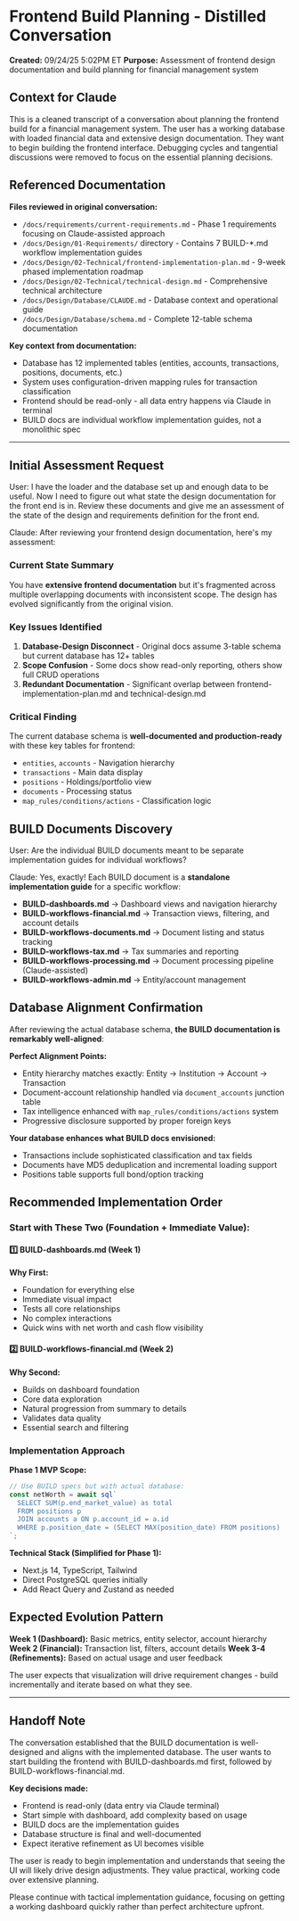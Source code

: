 # Frontend Build Planning - Distilled Conversation

**Created:** 09/24/25 5:02PM ET
**Purpose:** Assessment of frontend design documentation and build planning for financial management system

## Context for Claude

This is a cleaned transcript of a conversation about planning the frontend build for a financial management system. The user has a working database with loaded financial data and extensive design documentation. They want to begin building the frontend interface. Debugging cycles and tangential discussions were removed to focus on the essential planning decisions.

## Referenced Documentation

**Files reviewed in original conversation:**
- `/docs/requirements/current-requirements.md` - Phase 1 requirements focusing on Claude-assisted approach
- `/docs/Design/01-Requirements/` directory - Contains 7 BUILD-*.md workflow implementation guides
- `/docs/Design/02-Technical/frontend-implementation-plan.md` - 9-week phased implementation roadmap
- `/docs/Design/02-Technical/technical-design.md` - Comprehensive technical architecture
- `/docs/Design/Database/CLAUDE.md` - Database context and operational guide
- `/docs/Design/Database/schema.md` - Complete 12-table schema documentation

**Key context from documentation:**
- Database has 12 implemented tables (entities, accounts, transactions, positions, documents, etc.)
- System uses configuration-driven mapping rules for transaction classification
- Frontend should be read-only - all data entry happens via Claude in terminal
- BUILD docs are individual workflow implementation guides, not a monolithic spec

---

## Initial Assessment Request

User: I have the loader and the database set up and enough data to be useful. Now I need to figure out what state the design documentation for the front end is in. Review these documents and give me an assessment of the state of the design and requirements definition for the front end.

Claude: After reviewing your frontend design documentation, here's my assessment:

### Current State Summary
You have **extensive frontend documentation** but it's fragmented across multiple overlapping documents with inconsistent scope. The design has evolved significantly from the original vision.

### Key Issues Identified
1. **Database-Design Disconnect** - Original docs assume 3-table schema but current database has 12+ tables
2. **Scope Confusion** - Some docs show read-only reporting, others show full CRUD operations
3. **Redundant Documentation** - Significant overlap between frontend-implementation-plan.md and technical-design.md

### Critical Finding
The current database schema is **well-documented and production-ready** with these key tables for frontend:
- `entities`, `accounts` - Navigation hierarchy
- `transactions` - Main data display
- `positions` - Holdings/portfolio view
- `documents` - Processing status
- `map_rules/conditions/actions` - Classification logic

## BUILD Documents Discovery

User: Are the individual BUILD documents meant to be separate implementation guides for individual workflows?

Claude: Yes, exactly! Each BUILD document is a **standalone implementation guide** for a specific workflow:
- **BUILD-dashboards.md** → Dashboard views and navigation hierarchy
- **BUILD-workflows-financial.md** → Transaction views, filtering, and account details
- **BUILD-workflows-documents.md** → Document listing and status tracking
- **BUILD-workflows-tax.md** → Tax summaries and reporting
- **BUILD-workflows-processing.md** → Document processing pipeline (Claude-assisted)
- **BUILD-workflows-admin.md** → Entity/account management

## Database Alignment Confirmation

After reviewing the actual database schema, **the BUILD documentation is remarkably well-aligned**:

**Perfect Alignment Points:**
- Entity hierarchy matches exactly: Entity → Institution → Account → Transaction
- Document-account relationship handled via `document_accounts` junction table
- Tax intelligence enhanced with `map_rules/conditions/actions` system
- Progressive disclosure supported by proper foreign keys

**Your database enhances what BUILD docs envisioned:**
- Transactions include sophisticated classification and tax fields
- Documents have MD5 deduplication and incremental loading support
- Positions table supports full bond/option tracking

## Recommended Implementation Order

### Start with These Two (Foundation + Immediate Value):

#### 1️⃣ BUILD-dashboards.md (Week 1)
**Why First:**
- Foundation for everything else
- Immediate visual impact
- Tests all core relationships
- No complex interactions
- Quick wins with net worth and cash flow visibility

#### 2️⃣ BUILD-workflows-financial.md (Week 2)
**Why Second:**
- Builds on dashboard foundation
- Core data exploration
- Natural progression from summary to details
- Validates data quality
- Essential search and filtering

### Implementation Approach

**Phase 1 MVP Scope:**
```typescript
// Use BUILD specs but with actual database:
const netWorth = await sql`
  SELECT SUM(p.end_market_value) as total
  FROM positions p
  JOIN accounts a ON p.account_id = a.id
  WHERE p.position_date = (SELECT MAX(position_date) FROM positions)
`;
```

**Technical Stack (Simplified for Phase 1):**
- Next.js 14, TypeScript, Tailwind
- Direct PostgreSQL queries initially
- Add React Query and Zustand as needed

## Expected Evolution Pattern

**Week 1 (Dashboard):** Basic metrics, entity selector, account hierarchy
**Week 2 (Financial):** Transaction list, filters, account details
**Week 3-4 (Refinements):** Based on actual usage and user feedback

The user expects that visualization will drive requirement changes - build incrementally and iterate based on what they see.

---

## Handoff Note

The conversation established that the BUILD documentation is well-designed and aligns with the implemented database. The user wants to start building the frontend with BUILD-dashboards.md first, followed by BUILD-workflows-financial.md.

**Key decisions made:**
- Frontend is read-only (data entry via Claude terminal)
- Start simple with dashboard, add complexity based on usage
- BUILD docs are the implementation guides
- Database structure is final and well-documented
- Expect iterative refinement as UI becomes visible

The user is ready to begin implementation and understands that seeing the UI will likely drive design adjustments. They value practical, working code over extensive planning.

Please continue with tactical implementation guidance, focusing on getting a working dashboard quickly rather than perfect architecture upfront.